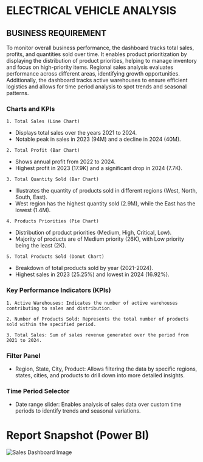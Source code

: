 # ELECTRICAL VEHICLE ANALYSIS


## BUSINESS REQUIREMENT

To monitor overall business performance, the dashboard tracks total sales, profits, and quantities sold over time. It enables product prioritization by displaying the distribution of product priorities, helping to manage inventory and focus on high-priority items. Regional sales analysis evaluates performance across different areas, identifying growth opportunities. Additionally, the dashboard tracks active warehouses to ensure efficient logistics and allows for time period analysis to spot trends and seasonal patterns.

### Charts and KPIs
    1. Total Sales (Line Chart)
   - Displays total sales over the years 2021 to 2024.
   - Notable peak in sales in 2023 (94M) and a decline in 2024 (40M).

    2. Total Profit (Bar Chart)
   - Shows annual profit from 2022 to 2024.
   - Highest profit in 2023 (17.9K) and a significant drop in 2024 (7.7K).

    3. Total Quantity Sold (Bar Chart)
   - Illustrates the quantity of products sold in different regions (West, North, South, East).
   - West region has the highest quantity sold (2.9M), while the East has the lowest (1.4M).

    4. Products Priorities (Pie Chart)
   - Distribution of product priorities (Medium, High, Critical, Low).
   - Majority of products are of Medium priority (26K), with Low priority being the least (2K).

    5. Total Products Sold (Donut Chart)
   - Breakdown of total products sold by year (2021-2024).
   - Highest sales in 2023 (25.25%) and lowest in 2024 (16.92%).

### Key Performance Indicators (KPIs)
    1. Active Warehouses: Indicates the number of active warehouses contributing to sales and distribution.

    2. Number of Products Sold: Represents the total number of products sold within the specified period.

    3. Total Sales: Sum of sales revenue generated over the period from 2021 to 2024.

### Filter Panel
-  Region, State, City, Product: Allows filtering the data by specific regions, states, cities, and products to drill down into more detailed insights.

### Time Period Selector
- Date range slider: Enables analysis of sales data over custom time periods to identify trends and seasonal variations.



# Report Snapshot (Power BI)

![Sales Dashboard Image](https://github.com/user-attachments/assets/ec3faf2a-d556-40fb-a869-17f8bfe40d2f)
